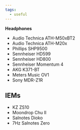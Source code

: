 ```yaml
---
tags:
  - useful
---
```


**Headphones**
- Audio Technica ATH-M50xBT2
- Audio Technica ATH-M20x
- Phillips SHP9500
- Sennheiser HD599
- Sennheiser HD800
- Sennheiser Momentum 4
- AKG K371-BT
- Meters Music OV1
- Sony MDR-Z1R
  
## IEMs
- KZ ZS10
- Moondrop Chu II
- Salnotes Dioko
- 7Hz Salnotes Zero
